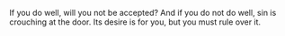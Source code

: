 If you do well, will you not be accepted? And if you do not do well, sin is crouching at the door. Its desire is for you, but you must rule over it.
